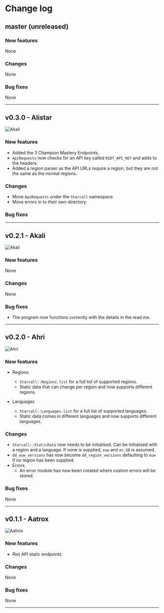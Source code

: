 # Change log

## master (unreleased)

### New features
None

### Changes
None

### Bug fixes 
None

---

## v0.3.0 - Alistar
![Akali](http://ddragon.leagueoflegends.com/cdn/10.12.1/img/champion/Alistar.png)

### New features
- Added the 3 Champion Mastery Endpoints. 
- `ApiRequests` now checks for an API key called `RIOT_API_KEY` and adds to the headers.
- Added a region parser as the API URLs require a region, but they are not the same as the normal regions.

### Changes
- Move `ApiRequests` under the `Starcall` namespace.
- Move errors in to their own directory.

### Bug fixes 

---

## v0.2.1 - Akali
![Akali](http://ddragon.leagueoflegends.com/cdn/10.12.1/img/champion/Akali.png)

### New features
None

### Changes
None

### Bug fixes 
- The program now functions correctly with the details in the read me.

---

## v0.2.0 - Ahri
![Ahri](http://ddragon.leagueoflegends.com/cdn/10.12.1/img/champion/Ahri.png)

### New features
- Regions
    - `Starcall::Regions.list` for a full list of supported regions.
    - Static data that can change per region and now supports different regions.
    
- Languages
    - `Starcall::Languages.list` for a full list of supported languages.
    - Static data comes in different languages and now supports different languages.

### Changes
- `Starcall::StaticData` now needs to be initialised. Can be initialised with a region and a language.
If none is supplied, `euw` and `en_GB` is assumed.
- `dd_euw_versions` has now become `dd_region_versions` defaulting to `euw` if no region has been supplied.
- Errors
    - An error module has now been created where custom errors will be stored.

### Bug fixes 
None

---

## v0.1.1 - Aatrox
![Aatrox](http://ddragon.leagueoflegends.com/cdn/10.12.1/img/champion/Aatrox.png)

### New features
- Riot API static endpoints

### Changes
None

### Bug fixes 
None

-----
